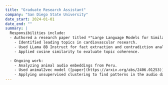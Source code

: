 ```yaml
---
title: "Graduate Research Assistant"
company: "San Diego State University"
date_start: 2024-01-01 
date_end: ""
summary: |
  Responsibilities include:
  - Authored a research paper titled *"Large Language Models for Similarity and Contradiction Analysis in Cardiovascular Research"*:
    - Identified leading topics in cardiovascular research.
    - Used LLama 8B Instruct for fact extraction and contradiction analysis.
    - Applied cosine similarity to evaluate topic coherence.

  - Ongoing work:
    - Analyzing animal audio embeddings from Peru.
    - Used animal2vec model ([paper](https://arxiv.org/abs/2406.01253)) to extract features.
    - Applying unsupervised clustering to find patterns in the audio data.
---
```

